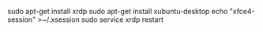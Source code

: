 sudo apt-get install xrdp
sudo apt-get install xubuntu-desktop
echo "xfce4-session" >~/.xsession
sudo service xrdp restart